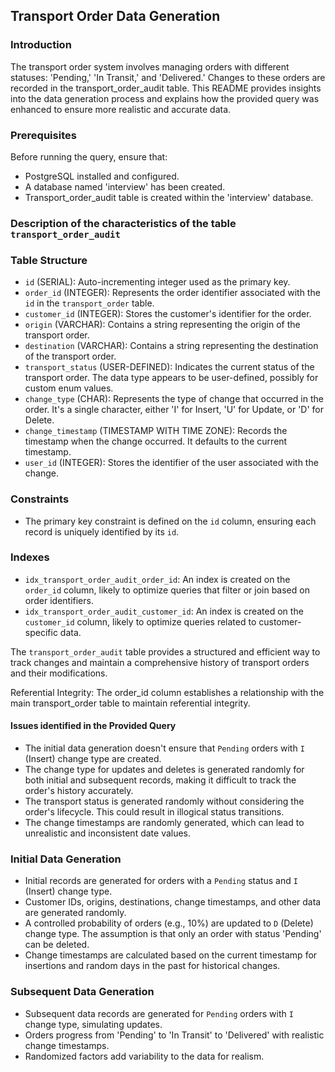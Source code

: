 
## Transport Order Data Generation

### Introduction

The transport order system involves managing orders with different statuses: 'Pending,' 'In Transit,' and 'Delivered.' Changes to these orders are recorded in the transport_order_audit table.
This README provides insights into the data generation process and explains how the provided query was enhanced to ensure more realistic and accurate data.

### Prerequisites

Before running the query, ensure that:

- PostgreSQL installed and configured.
- A database named 'interview' has been created. 
- Transport_order_audit table is created within the 'interview' database. 

### Description of the characteristics of the table `transport_order_audit` 

### Table Structure

- `id` (SERIAL): Auto-incrementing integer used as the primary key.
- `order_id` (INTEGER): Represents the order identifier associated with the `id` in the `transport_order` table.
- `customer_id` (INTEGER): Stores the customer's identifier for the order.
- `origin` (VARCHAR): Contains a string representing the origin of the transport order.
- `destination` (VARCHAR): Contains a string representing the destination of the transport order.
- `transport_status` (USER-DEFINED): Indicates the current status of the transport order. The data type appears to be user-defined, possibly for custom enum values.
- `change_type` (CHAR): Represents the type of change that occurred in the order. It's a single character, either 'I' for Insert, 'U' for Update, or 'D' for Delete.
- `change_timestamp` (TIMESTAMP WITH TIME ZONE): Records the timestamp when the change occurred. It defaults to the current timestamp.
- `user_id` (INTEGER): Stores the identifier of the user associated with the change.

### Constraints

- The primary key constraint is defined on the `id` column, ensuring each record is uniquely identified by its `id`.

### Indexes

- `idx_transport_order_audit_order_id`: An index is created on the `order_id` column, likely to optimize queries that filter or join based on order identifiers.
- `idx_transport_order_audit_customer_id`: An index is created on the `customer_id` column, likely to optimize queries related to customer-specific data.

The `transport_order_audit` table provides a structured and efficient way to track changes and maintain a comprehensive history of transport orders and their modifications.

Referential Integrity: The order_id column establishes a relationship with the main transport_order table to maintain referential integrity.


#### Issues identified in the Provided Query

- The initial data generation doesn't ensure that `Pending` orders with `I` (Insert) change type are created.
- The change type for updates and deletes is generated randomly for both initial and subsequent records, making it difficult to track the order's history accurately.
- The transport status is generated randomly without considering the order's lifecycle. This could result in illogical status transitions.
- The change timestamps are randomly generated, which can lead to unrealistic and inconsistent date values.
  
### Initial Data Generation

- Initial records are generated for orders with a `Pending` status and `I` (Insert) change type.
- Customer IDs, origins, destinations, change timestamps, and other data are generated randomly.
- A controlled probability of orders (e.g., 10%) are updated to `D` (Delete) change type.  The assumption is that only an order with status 'Pending' can be deleted. 
- Change timestamps are calculated based on the current timestamp for insertions and random days in the past for historical changes.

### Subsequent Data Generation

- Subsequent data records are generated for `Pending` orders with `I` change type, simulating updates.
- Orders progress from 'Pending' to 'In Transit' to 'Delivered' with realistic change timestamps.
- Randomized factors add variability to the data for realism.

